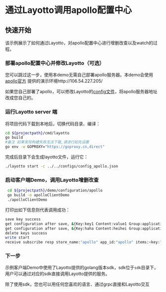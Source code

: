 # 通过Layotto调用apollo配置中心

## 快速开始

该示例展示了如何通过Layotto，对apollo配置中心进行增删改查以及watch的过程。

### 部署apollo配置中心并修改Layotto（可选）

您可以跳过这一步，使用本demo无需自己部署apollo服务器。本demo会使用[apollo官方](https://github.com/ctripcorp/apollo) 提供的演示环境http://106.54.227.205/

如果您自己部署了apollo，可以修改Layotto的[config文件](../../../../configs/config_apollo.json)，将apollo服务器地址改成您自己的。

### 运行Layotto server 端

将项目代码下载到本地后，切换代码目录、编译：

```bash
cd ${projectpath}/cmd/layotto
go build
#备注 如果发现构建失败无法下载,请进行如先设置
go env -w GOPROXY="https://goproxy.cn,direct"
```

完成后目录下会生成layotto文件，运行它：

```bash
./layotto start -c ../../configs/config_apollo.json
```

### 启动客户端Demo，调用Layotto增删改查

```bash
 cd ${projectpath}/demo/configuration/apollo
 go build -o apolloClientDemo
 ./apolloClientDemo
```

打印出如下信息则代表调用成功：

```bash
save key success
get configuration after save, &{Key:key1 Content:value1 Group:application Label:prod Tags:map[feature:print release:1.0.0] Metadata:map[]} 
get configuration after save, &{Key:haha Content:heihei Group:application Label:prod Tags:map[feature:haha release:1.0.0] Metadata:map[]} 
delete keys success
write start
receive subscribe resp store_name:"apollo" app_id:"apollo" items:<key:"heihei" content:"heihei1" group:"application" label:"prod" tags:<key:"feature" value:"haha" > tags:<key:"release" value:"16" > >
```

### 下一步

示例客户端Demo中使用了Layotto提供的golang版本sdk，sdk位于`sdk`目录下，用户可以通过对应的sdk直接调用Layotto提供的服务。

除了使用sdk，您也可以用任何您喜欢的语言、通过grpc直接和Layotto交互

